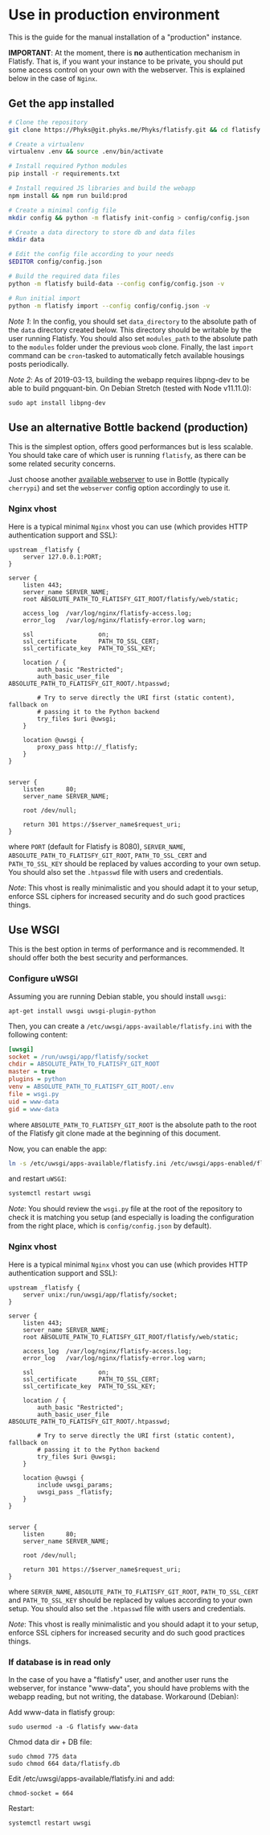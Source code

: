 Use in production environment
=============================

This is the guide for the manual installation of a "production" instance.

**IMPORTANT**: At the moment, there is **no** authentication mechanism in
Flatisfy. That is, if you want your instance to be private, you should put
some access control on your own with the webserver. This is explained below in
the case of `Nginx`.

## Get the app installed

```bash
# Clone the repository
git clone https://Phyks@git.phyks.me/Phyks/flatisfy.git && cd flatisfy

# Create a virtualenv
virtualenv .env && source .env/bin/activate

# Install required Python modules
pip install -r requirements.txt

# Install required JS libraries and build the webapp
npm install && npm run build:prod

# Create a minimal config file
mkdir config && python -m flatisfy init-config > config/config.json

# Create a data directory to store db and data files
mkdir data

# Edit the config file according to your needs
$EDITOR config/config.json

# Build the required data files
python -m flatisfy build-data --config config/config.json -v

# Run initial import
python -m flatisfy import --config config/config.json -v
```

_Note 1_: In the config, you should set `data_directory` to the absolute path of
the `data` directory created below. This directory should be writable by the
user running Flatisfy. You should also set `modules_path` to the absolute path
to the `modules` folder under the previous `woob` clone. Finally, the last
`import` command can be `cron`-tasked to automatically fetch available
housings posts periodically.

_Note 2_: As of 2019-03-13, building the webapp requires libpng-dev to be able to build pngquant-bin. On Debian Stretch (tested with Node v11.11.0):

    sudo apt install libpng-dev

## Use an alternative Bottle backend (production)

This is the simplest option, offers good performances but is less scalable.
You should take care of which user is running `flatisfy`, as there can be some
related security concerns.

Just choose another [available
webserver](https://bottlepy.org/docs/dev/deployment.html) to use in Bottle
(typically `cherrypi`) and set the `webserver` config option accordingly to
use it.

### Nginx vhost

Here is a typical minimal `Nginx` vhost you can use (which provides
HTTP authentication support and SSL):

```
upstream _flatisfy {
    server 127.0.0.1:PORT;
}

server {
    listen 443;
    server_name SERVER_NAME;
    root ABSOLUTE_PATH_TO_FLATISFY_GIT_ROOT/flatisfy/web/static;

    access_log  /var/log/nginx/flatisfy-access.log;
    error_log   /var/log/nginx/flatisfy-error.log warn;

    ssl                  on;
    ssl_certificate      PATH_TO_SSL_CERT;
    ssl_certificate_key  PATH_TO_SSL_KEY;

    location / {
        auth_basic "Restricted";
        auth_basic_user_file ABSOLUTE_PATH_TO_FLATISFY_GIT_ROOT/.htpasswd;

        # Try to serve directly the URI first (static content), fallback on
        # passing it to the Python backend
        try_files $uri @uwsgi;
    }

    location @uwsgi {
        proxy_pass http://_flatisfy;
    }
}


server {
    listen      80;
    server_name SERVER_NAME;

    root /dev/null;

    return 301 https://$server_name$request_uri;
}
```

where  `PORT` (default for Flatisfy is 8080), `SERVER_NAME`,
`ABSOLUTE_PATH_TO_FLATISFY_GIT_ROOT`, `PATH_TO_SSL_CERT` and `PATH_TO_SSL_KEY`
should be replaced by values according to your own setup. You should also set
the `.htpasswd` file with users and credentials.

_Note_: This vhost is really minimalistic and you should adapt it to your
setup, enforce SSL ciphers for increased security and do such good practices
things.


## Use WSGI

This is the best option in terms of performance and is recommended. It should
offer both the best security and performances.

### Configure uWSGI

Assuming you are running Debian stable, you should install `uwsgi`:

```
apt-get install uwsgi uwsgi-plugin-python
```

Then, you can create a `/etc/uwsgi/apps-available/flatisfy.ini` with the
following content:

```ini
[uwsgi]
socket = /run/uwsgi/app/flatisfy/socket
chdir = ABSOLUTE_PATH_TO_FLATISFY_GIT_ROOT
master = true
plugins = python
venv = ABSOLUTE_PATH_TO_FLATISFY_GIT_ROOT/.env
file = wsgi.py
uid = www-data
gid = www-data
```

where `ABSOLUTE_PATH_TO_FLATISFY_GIT_ROOT` is the absolute path to the root of
the Flatisfy git clone made at the beginning of this document.

Now, you can enable the app:

```bash
ln -s /etc/uwsgi/apps-available/flatisfy.ini /etc/uwsgi/apps-enabled/flatisfy.ini
```

and restart `uWSGI`:

```bash
systemctl restart uwsgi
```

_Note_: You should review the `wsgi.py` file at the root of the repository to
check it is matching you setup (and especially is loading the configuration
from the right place, which is `config/config.json` by default).


### Nginx vhost

Here is a typical minimal `Nginx` vhost you can use (which provides
HTTP authentication support and SSL):

```
upstream _flatisfy {
    server unix:/run/uwsgi/app/flatisfy/socket;
}

server {
    listen 443;
    server_name SERVER_NAME;
    root ABSOLUTE_PATH_TO_FLATISFY_GIT_ROOT/flatisfy/web/static;

    access_log  /var/log/nginx/flatisfy-access.log;
    error_log   /var/log/nginx/flatisfy-error.log warn;

    ssl                  on;
    ssl_certificate      PATH_TO_SSL_CERT;
    ssl_certificate_key  PATH_TO_SSL_KEY;

    location / {
        auth_basic "Restricted";
        auth_basic_user_file ABSOLUTE_PATH_TO_FLATISFY_GIT_ROOT/.htpasswd;

        # Try to serve directly the URI first (static content), fallback on
        # passing it to the Python backend
        try_files $uri @uwsgi;
    }

    location @uwsgi {
        include uwsgi_params;
        uwsgi_pass _flatisfy;
    }
}


server {
    listen      80;
    server_name SERVER_NAME;

    root /dev/null;

    return 301 https://$server_name$request_uri;
}
```

where `SERVER_NAME`, `ABSOLUTE_PATH_TO_FLATISFY_GIT_ROOT`, `PATH_TO_SSL_CERT`
and `PATH_TO_SSL_KEY` should be replaced by values according to your own
setup. You should also set the `.htpasswd` file with users and credentials.

_Note_: This vhost is really minimalistic and you should adapt it to your
setup, enforce SSL ciphers for increased security and do such good practices
things.

### If database is in read only

In the case of you have a "flatisfy" user, and another user runs the webserver, for instance "www-data", you should have problems with the webapp reading, but not writing, the database. Workaround (Debian):

Add www-data in flatisfy group:

    sudo usermod -a -G flatisfy www-data

Chmod data dir + DB file:

    sudo chmod 775 data
    sudo chmod 664 data/flatisfy.db

Edit /etc/uwsgi/apps-available/flatisfy.ini and add:

    chmod-socket = 664

Restart:

```bash
systemctl restart uwsgi
```
